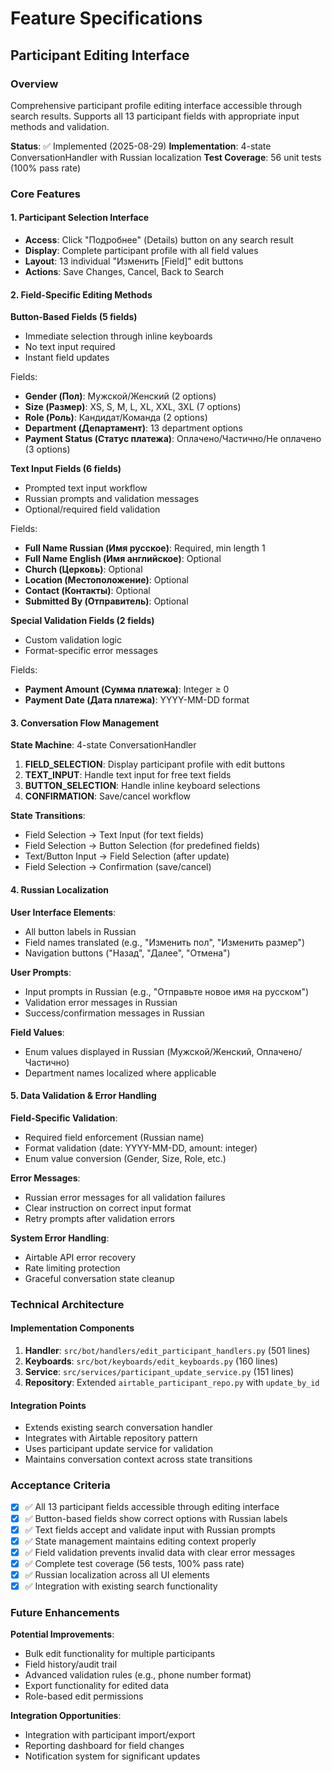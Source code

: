 # Feature Specifications

## Participant Editing Interface

### Overview
Comprehensive participant profile editing interface accessible through search results. Supports all 13 participant fields with appropriate input methods and validation.

**Status**: ✅ Implemented (2025-08-29)
**Implementation**: 4-state ConversationHandler with Russian localization
**Test Coverage**: 56 unit tests (100% pass rate)

### Core Features

#### 1. Participant Selection Interface
- **Access**: Click "Подробнее" (Details) button on any search result
- **Display**: Complete participant profile with all field values
- **Layout**: 13 individual "Изменить [Field]" edit buttons
- **Actions**: Save Changes, Cancel, Back to Search

#### 2. Field-Specific Editing Methods

**Button-Based Fields (5 fields)**
- Immediate selection through inline keyboards
- No text input required
- Instant field updates

Fields:
- **Gender (Пол)**: Мужской/Женский (2 options)
- **Size (Размер)**: XS, S, M, L, XL, XXL, 3XL (7 options) 
- **Role (Роль)**: Кандидат/Команда (2 options)
- **Department (Департамент)**: 13 department options
- **Payment Status (Статус платежа)**: Оплачено/Частично/Не оплачено (3 options)

**Text Input Fields (6 fields)**
- Prompted text input workflow
- Russian prompts and validation messages
- Optional/required field validation

Fields:
- **Full Name Russian (Имя русское)**: Required, min length 1
- **Full Name English (Имя английское)**: Optional
- **Church (Церковь)**: Optional
- **Location (Местоположение)**: Optional
- **Contact (Контакты)**: Optional 
- **Submitted By (Отправитель)**: Optional

**Special Validation Fields (2 fields)**
- Custom validation logic
- Format-specific error messages

Fields:
- **Payment Amount (Сумма платежа)**: Integer ≥ 0
- **Payment Date (Дата платежа)**: YYYY-MM-DD format

#### 3. Conversation Flow Management

**State Machine**: 4-state ConversationHandler
1. **FIELD_SELECTION**: Display participant profile with edit buttons
2. **TEXT_INPUT**: Handle text input for free text fields
3. **BUTTON_SELECTION**: Handle inline keyboard selections
4. **CONFIRMATION**: Save/cancel workflow

**State Transitions**:
- Field Selection → Text Input (for text fields)
- Field Selection → Button Selection (for predefined fields) 
- Text/Button Input → Field Selection (after update)
- Field Selection → Confirmation (save/cancel)

#### 4. Russian Localization

**User Interface Elements**:
- All button labels in Russian
- Field names translated (e.g., "Изменить пол", "Изменить размер")
- Navigation buttons ("Назад", "Далее", "Отмена")

**User Prompts**:
- Input prompts in Russian (e.g., "Отправьте новое имя на русском")
- Validation error messages in Russian
- Success/confirmation messages in Russian

**Field Values**:
- Enum values displayed in Russian (Мужской/Женский, Оплачено/Частично)
- Department names localized where applicable

#### 5. Data Validation & Error Handling

**Field-Specific Validation**:
- Required field enforcement (Russian name)
- Format validation (date: YYYY-MM-DD, amount: integer)
- Enum value conversion (Gender, Size, Role, etc.)

**Error Messages**:
- Russian error messages for all validation failures
- Clear instruction on correct input format
- Retry prompts after validation errors

**System Error Handling**:
- Airtable API error recovery
- Rate limiting protection
- Graceful conversation state cleanup

### Technical Architecture

#### Implementation Components
1. **Handler**: `src/bot/handlers/edit_participant_handlers.py` (501 lines)
2. **Keyboards**: `src/bot/keyboards/edit_keyboards.py` (160 lines)
3. **Service**: `src/services/participant_update_service.py` (151 lines)
4. **Repository**: Extended `airtable_participant_repo.py` with `update_by_id`

#### Integration Points
- Extends existing search conversation handler
- Integrates with Airtable repository pattern
- Uses participant update service for validation
- Maintains conversation context across state transitions

### Acceptance Criteria

- [x] ✅ All 13 participant fields accessible through editing interface
- [x] ✅ Button-based fields show correct options with Russian labels
- [x] ✅ Text fields accept and validate input with Russian prompts
- [x] ✅ State management maintains editing context properly
- [x] ✅ Field validation prevents invalid data with clear error messages
- [x] ✅ Complete test coverage (56 tests, 100% pass rate)
- [x] ✅ Russian localization across all UI elements
- [x] ✅ Integration with existing search functionality

### Future Enhancements

**Potential Improvements**:
- Bulk edit functionality for multiple participants
- Field history/audit trail
- Advanced validation rules (e.g., phone number format)
- Export functionality for edited data
- Role-based edit permissions

**Integration Opportunities**:
- Integration with participant import/export
- Reporting dashboard for field changes
- Notification system for significant updates
